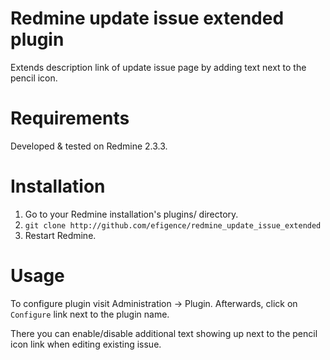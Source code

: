 # Redmine update issue extended plugin

Extends description link of update issue page by adding text next to the pencil icon.

# Requirements

Developed & tested on Redmine 2.3.3.

# Installation

1. Go to your Redmine installation's plugins/ directory.
2. `git clone http://github.com/efigence/redmine_update_issue_extended`
3. Restart Redmine.

# Usage

To configure plugin visit Administration -> Plugin. Afterwards, click on `Configure` link next to the plugin name.

There you can enable/disable additional text showing up next to the pencil icon link when editing existing issue.
